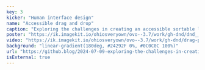 ```yaml
---
key: 3
kicker: "Human interface design"
name: "Accessible drag and drop"
caption: "Exploring the challenges in creating an accessible sortable list (drag-and-drop) for GitHub."
poster: "https://ik.imagekit.io/ohiosveryown/ovo--3.7/work/gh-dnd/dnd__lg@2x.jpeg"
video: "https://ik.imagekit.io/ohiosveryown/ovo--3.7/work/gh-dnd/drag-preview--2.mp4?updatedAt=1721059626525"
background: "linear-gradient(180deg, #24292F 0%, #0C0C0C 100%)"
url: "https://github.blog/2024-07-09-exploring-the-challenges-in-creating-an-accessible-sortable-list-drag-and-drop/"
isExternal: true
---
```

